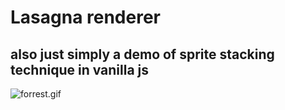 # Lasagna renderer

## also just simply a demo of sprite stacking technique in vanilla js

![forrest.gif](forrest)
